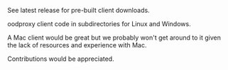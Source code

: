 See latest release for pre-built client downloads.

oodproxy client code in subdirectories for Linux and Windows.

A Mac client would be great but we probably won't get around to
it given the lack of resources and experience with Mac.

Contributions would be appreciated.
